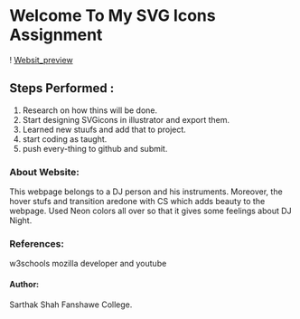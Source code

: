 # Welcome To My SVG Icons Assignment
! [Websit_preview ](/images/screenshot_readme.png)

## Steps Performed :
1. Research on how thins will be done.
2. Start designing SVGicons in illustrator and export them.
3. Learned new stuufs and add that to project.
4. start coding as taught.
5. push every-thing to github and submit.

### About Website:
  This webpage belongs to a DJ person and his instruments.
 Moreover, the hover stufs and transition aredone with CS which adds beauty to the webpage.
 Used Neon colors all over so that it gives some feelings about DJ Night.

### References:
w3schools mozilla developer and youtube

#### Author:
Sarthak Shah 
Fanshawe College. 
